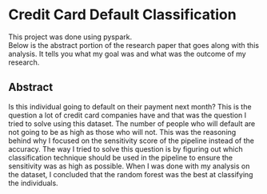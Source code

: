 # Credit Card Default Classification 
This project was done using pyspark.   
Below is the abstract portion of the research paper that goes along with this analysis. It tells you what my goal was and what was the outcome of my research.

## Abstract 
Is this individual going to default on their payment next month? This is the question a lot of credit card companies have and that was the question I tried to solve using this dataset. The number of people who will default are not going to be as high as those who will not. This was the reasoning behind why I focused on the sensitivity score of the pipeline instead of the accuracy. The way I tried to solve this question is by figuring out which classification technique should be used in the pipeline to ensure the sensitivity was as high as possible. When I was done with my analysis on the dataset, I concluded that the random forest was the best at classifying the individuals. 
